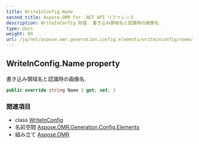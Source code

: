 ```yaml
---
title: WriteInConfig.Name
second_title: Aspose.OMR for .NET API リファレンス
description: WriteInConfig 財産. 書き込み領域名と認識時の画像名.
type: docs
weight: 80
url: /ja/net/aspose.omr.generation.config.elements/writeinconfig/name/
---
```

## WriteInConfig.Name property

書き込み領域名と認識時の画像名.

```csharp
public override string Name { get; set; }
```

### 関連項目

* class [WriteInConfig](../)
* 名前空間 [Aspose.OMR.Generation.Config.Elements](../../writeinconfig/)
* 組み立て [Aspose.OMR](../../../)


